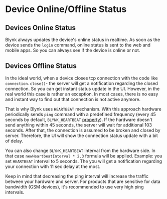 # Device Online/Offline Status

## Devices Online Status

Blynk always updates the device's online status in realtime. As soon as the device sends the `login` command, online status is sent to the web and mobile apps. So you can always see if the device is online or not.

## Devices Offline Status

In the ideal world, when a device closes tcp connection with the code like `connection.close()`- the server will get a notification regarding the closed connection. So you can get instant status update in the UI. However, in the real world this case is rather an exception. In most cases, there is no easy and instant way to find out that connection is not active anymore.

That is why Blynk uses `HEARTBEAT` mechanism. With this approach hardware periodically sends `ping` command with a predefined frequency \(every 45 seconds by default, `BLYNK_HEARTBEAT` [property](https://github.com/blynkkk/blynk-library/blob/master/src/Blynk/BlynkConfig.h)\). If the hardware doesn't send anything within 45 seconds, the server will wait for additional 103 seconds. After that, the connection is assumed to be broken and closed by server. Therefore, the UI will show the connection status update with a  bit of delay.

You can also change `BLYNK_HEARTBEAT` interval from the hardware side. In that case `newHeartbeatInterval * 2.3` formula will be applied. Example: you set `HEARTBEAT` interval to 5 seconds. The you will get a notification regarding your connection with 11 sec delay at the most.

Keep in mind that decreasing the ping interval will increase the traffic between your hardware and server. For products that are sensitive for data bandwidth \(GSM devices\), it's recommended to use very high ping intervals.

